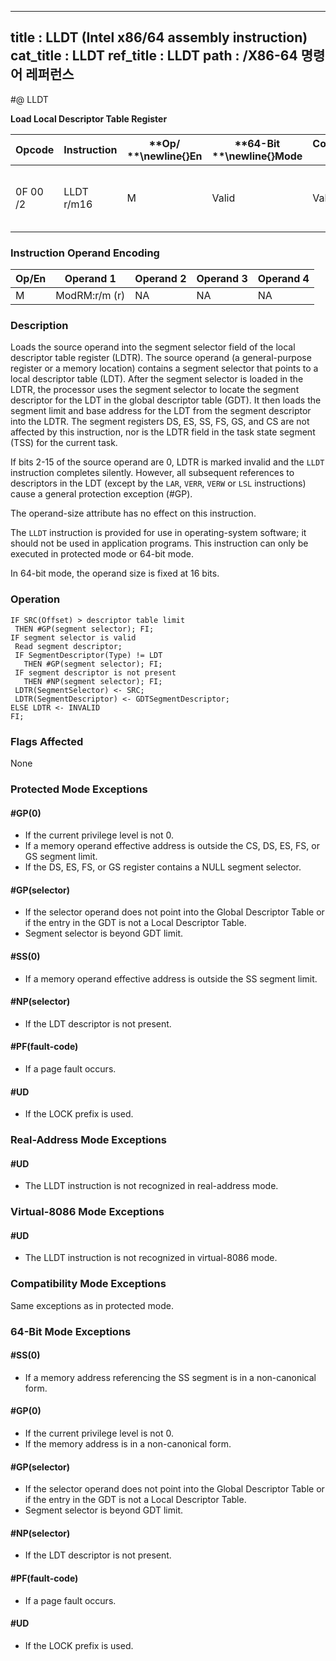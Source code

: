 ----------------------------
title : LLDT (Intel x86/64 assembly instruction)
cat_title : LLDT
ref_title : LLDT
path : /X86-64 명령어 레퍼런스
----------------------------
#@ LLDT

**Load Local Descriptor Table Register**

|**Opcode**|**Instruction**|**Op/ **\newline{}**En**|**64-Bit **\newline{}**Mode**|**Compat/**\newline{}**Leg Mode**|**Description**|
|----------|---------------|------------------------|-----------------------------|---------------------------------|---------------|
|0F 00 /2|LLDT r/m16|M|Valid|Valid|Load segment selector r/m16 into LDTR.|
### Instruction Operand Encoding


|Op/En|Operand 1|Operand 2|Operand 3|Operand 4|
|-----|---------|---------|---------|---------|
|M|ModRM:r/m (r)|NA|NA|NA|
### Description


Loads the source operand into the segment selector field of the local descriptor table register (LDTR). The source operand (a general-purpose register or a memory location) contains a segment selector that points to a local descriptor table (LDT). After the segment selector is loaded in the LDTR, the processor uses the segment selector to locate the segment descriptor for the LDT in the global descriptor table (GDT). It then loads the segment limit and base address for the LDT from the segment descriptor into the LDTR. The segment registers DS, ES, SS, FS, GS, and CS are not affected by this instruction, nor is the LDTR field in the task state segment (TSS) for the current task.

If bits 2-15 of the source operand are 0, LDTR is marked invalid and the `LLDT` instruction completes silently. However, all subsequent references to descriptors in the LDT (except by the `LAR`, `VERR`, `VERW` or `LSL` instructions) cause a general protection exception (#GP).

The operand-size attribute has no effect on this instruction. 

The `LLDT` instruction is provided for use in operating-system software; it should not be used in application programs. This instruction can only be executed in protected mode or 64-bit mode.

In 64-bit mode, the operand size is fixed at 16 bits.


### Operation

```info-verb
IF SRC(Offset) > descriptor table limit 
 THEN #GP(segment selector); FI;
IF segment selector is valid
 Read segment descriptor;
 IF SegmentDescriptor(Type) != LDT 
   THEN #GP(segment selector); FI;
 IF segment descriptor is not present 
   THEN #NP(segment selector); FI;
 LDTR(SegmentSelector) <- SRC;
 LDTR(SegmentDescriptor) <- GDTSegmentDescriptor;
ELSE LDTR <- INVALID
FI;
```
### Flags Affected


None


### Protected Mode Exceptions

#### #GP(0)
* If the current privilege level is not 0.
* If a memory operand effective address is outside the CS, DS, ES, FS, or GS segment limit.
* If the DS, ES, FS, or GS register contains a NULL segment selector.

#### #GP(selector)
* If the selector operand does not point into the Global Descriptor Table or if the entry in the GDT is not a Local Descriptor Table.
* Segment selector is beyond GDT limit.

#### #SS(0)
* If a memory operand effective address is outside the SS segment limit.

#### #NP(selector)
* If the LDT descriptor is not present.

#### #PF(fault-code)
* If a page fault occurs.

#### #UD
* If the LOCK prefix is used.

### Real-Address Mode Exceptions

#### #UD
* The LLDT instruction is not recognized in real-address mode.

### Virtual-8086 Mode Exceptions

#### #UD
* The LLDT instruction is not recognized in virtual-8086 mode.

### Compatibility Mode Exceptions



Same exceptions as in protected mode.


### 64-Bit Mode Exceptions

#### #SS(0)
* If a memory address referencing the SS segment is in a non-canonical form.

#### #GP(0)
* If the current privilege level is not 0.
* If the memory address is in a non-canonical form.

#### #GP(selector)
* If the selector operand does not point into the Global Descriptor Table or if the entry in the GDT is not a Local Descriptor Table.
* Segment selector is beyond GDT limit.

#### #NP(selector)
* If the LDT descriptor is not present.

#### #PF(fault-code)
* If a page fault occurs.

#### #UD
* If the LOCK prefix is used.
